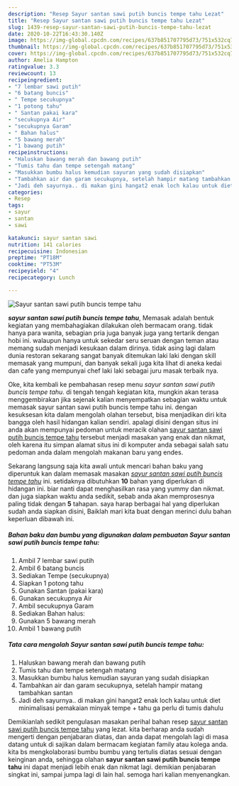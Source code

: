 ```yaml
---
description: "Resep Sayur santan sawi putih buncis tempe tahu Lezat"
title: "Resep Sayur santan sawi putih buncis tempe tahu Lezat"
slug: 1439-resep-sayur-santan-sawi-putih-buncis-tempe-tahu-lezat
date: 2020-10-22T16:43:30.140Z
image: https://img-global.cpcdn.com/recipes/637b851707795d73/751x532cq70/sayur-santan-sawi-putih-buncis-tempe-tahu-foto-resep-utama.jpg
thumbnail: https://img-global.cpcdn.com/recipes/637b851707795d73/751x532cq70/sayur-santan-sawi-putih-buncis-tempe-tahu-foto-resep-utama.jpg
cover: https://img-global.cpcdn.com/recipes/637b851707795d73/751x532cq70/sayur-santan-sawi-putih-buncis-tempe-tahu-foto-resep-utama.jpg
author: Amelia Hampton
ratingvalue: 3.3
reviewcount: 13
recipeingredient:
- "7 lembar sawi putih"
- "6 batang buncis"
- " Tempe secukupnya"
- "1 potong tahu"
- " Santan pakai kara"
- "secukupnya Air"
- "secukupnya Garam"
- " Bahan halus"
- "5 bawang merah"
- "1 bawang putih"
recipeinstructions:
- "Haluskan bawang merah dan bawang putih"
- "Tumis tahu dan tempe setengah matang"
- "Masukkan bumbu halus kemudian sayuran yang sudah disiapkan"
- "Tambahkan air dan garam secukupnya, setelah hampir matang tambahkan santan"
- "Jadi deh sayurnya.. di makan gini hangat2 enak loch kalau untuk diet minimalisasi pemakaian minyak tempe + tahu ga perlu di tumis dahulu"
categories:
- Resep
tags:
- sayur
- santan
- sawi

katakunci: sayur santan sawi 
nutrition: 141 calories
recipecuisine: Indonesian
preptime: "PT18M"
cooktime: "PT53M"
recipeyield: "4"
recipecategory: Lunch

---
```



![Sayur santan sawi putih buncis tempe tahu](https://img-global.cpcdn.com/recipes/637b851707795d73/751x532cq70/sayur-santan-sawi-putih-buncis-tempe-tahu-foto-resep-utama.jpg)

<b><i>sayur santan sawi putih buncis tempe tahu</i></b>, Memasak adalah bentuk kegiatan yang membahagiakan dilakukan oleh bermacam orang. tidak hanya para wanita, sebagian pria juga banyak juga yang tertarik dengan hobi ini. walaupun hanya untuk sekedar seru seruan dengan teman atau memang sudah menjadi kesukaan dalam dirinya. tidak asing lagi dalam dunia restoran sekarang sangat banyak ditemukan laki laki dengan skill memasak yang mumpuni, dan banyak sekali juga kita lihat di aneka kedai dan cafe yang mempunyai chef laki laki sebagai juru masak terbaik nya.



Oke, kita kembali ke pembahasan resep menu <i>sayur santan sawi putih buncis tempe tahu</i>. di tengah tengah kegiatan kita, mungkin akan terasa menggembirakan jika sejenak kalian menyempatkan sebagian waktu untuk memasak sayur santan sawi putih buncis tempe tahu ini. dengan kesuksesan kita dalam mengolah olahan tersebut, bisa menjadikan diri kita bangga oleh hasil hidangan kalian sendiri. apalagi disini dengan situs ini anda akan mempunyai pedoman untuk meracik olahan <u>sayur santan sawi putih buncis tempe tahu</u> tersebut menjadi masakan yang enak dan nikmat, oleh karena itu simpan alamat situs ini di komputer anda sebagai salah satu pedoman anda dalam mengolah makanan baru yang endes.


Sekarang langsung saja kita awali untuk mencari bahan baku yang diperuntuk kan dalam memasak masakan <u><i>sayur santan sawi putih buncis tempe tahu</i></u> ini. setidaknya dibutuhkan <b>10</b> bahan yang diperlukan di hidangan ini. biar nanti dapat menghasilkan rasa yang yummy dan nikmat. dan juga siapkan waktu anda sedikit, sebab anda akan memprosesnya paling tidak dengan <b>5</b> tahapan. saya harap berbagai hal yang diperlukan sudah anda siapkan disini, Baiklah mari kita buat dengan merinci dulu bahan keperluan dibawah ini.

<!--inarticleads1-->

##### Bahan baku dan bumbu yang digunakan dalam pembuatan Sayur santan sawi putih buncis tempe tahu:

1. Ambil 7 lembar sawi putih
1. Ambil 6 batang buncis
1. Sediakan  Tempe (secukupnya)
1. Siapkan 1 potong tahu
1. Gunakan  Santan (pakai kara)
1. Gunakan secukupnya Air
1. Ambil secukupnya Garam
1. Sediakan  Bahan halus:
1. Gunakan 5 bawang merah
1. Ambil 1 bawang putih




<!--inarticleads2-->

##### Tata cara mengolah Sayur santan sawi putih buncis tempe tahu:

1. Haluskan bawang merah dan bawang putih
1. Tumis tahu dan tempe setengah matang
1. Masukkan bumbu halus kemudian sayuran yang sudah disiapkan
1. Tambahkan air dan garam secukupnya, setelah hampir matang tambahkan santan
1. Jadi deh sayurnya.. di makan gini hangat2 enak loch kalau untuk diet minimalisasi pemakaian minyak tempe + tahu ga perlu di tumis dahulu




Demikianlah sedikit pengulasan masakan perihal bahan resep <u>sayur santan sawi putih buncis tempe tahu</u> yang lezat. kita berharap anda sudah mengerti dengan penjabaran diatas, dan anda dapat mengolah lagi di masa datang untuk di sajikan dalam bermacam kegiatan family atau kolega anda. kita bs mengkolaborasi bumbu bumbu yang tertulis diatas sesuai dengan keinginan anda, sehingga olahan <b>sayur santan sawi putih buncis tempe tahu</b> ini dapat menjadi lebih enak dan nikmat lagi. demikian penjabaran singkat ini, sampai jumpa lagi di lain hal. semoga hari kalian menyenangkan.
